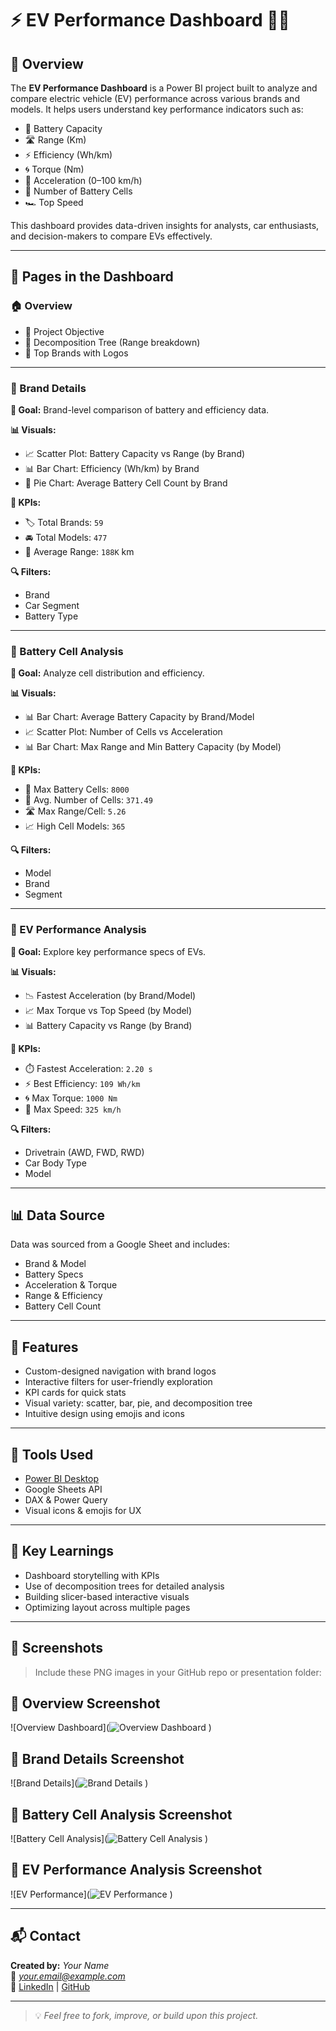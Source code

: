 # ⚡ EV Performance Dashboard 🚗🔋

## 📌 Overview

The **EV Performance Dashboard** is a Power BI project built to analyze and compare electric vehicle (EV) performance across various brands and models. It helps users understand key performance indicators such as:

- 🔋 Battery Capacity
- 🛣️ Range (Km)
- ⚡ Efficiency (Wh/km)
- 🌀 Torque (Nm)
- 🏁 Acceleration (0–100 km/h)
- 🔢 Number of Battery Cells
- 🏎️ Top Speed

This dashboard provides data-driven insights for analysts, car enthusiasts, and decision-makers to compare EVs effectively.

---

## 📁 Pages in the Dashboard

### 🏠 Overview

- 🎯 Project Objective
- 🌳 Decomposition Tree (Range breakdown)
- 🚗 Top Brands with Logos

---

### 📘 Brand Details

**🎯 Goal:** Brand-level comparison of battery and efficiency data.

**📊 Visuals:**
- 📈 Scatter Plot: Battery Capacity vs Range (by Brand)
- 📊 Bar Chart: Efficiency (Wh/km) by Brand
- 🥧 Pie Chart: Average Battery Cell Count by Brand

**📌 KPIs:**
- 🏷️ Total Brands: `59`
- 🚘 Total Models: `477`
- 📏 Average Range: `188K` km

**🔍 Filters:**
- Brand
- Car Segment
- Battery Type

---

### 🔋 Battery Cell Analysis

**🎯 Goal:** Analyze cell distribution and efficiency.

**📊 Visuals:**
- 📊 Bar Chart: Average Battery Capacity by Brand/Model
- 📈 Scatter Plot: Number of Cells vs Acceleration
- 📊 Bar Chart: Max Range and Min Battery Capacity (by Model)

**📌 KPIs:**
- 🔋 Max Battery Cells: `8000`
- 🔢 Avg. Number of Cells: `371.49`
- 🛣️ Max Range/Cell: `5.26`
- 📈 High Cell Models: `365`

**🔍 Filters:**
- Model
- Brand
- Segment

---

### 🌟 EV Performance Analysis

**🎯 Goal:** Explore key performance specs of EVs.

**📊 Visuals:**
- 📉 Fastest Acceleration (by Brand/Model)
- 📈 Max Torque vs Top Speed (by Model)
- 📊 Battery Capacity vs Range (by Brand)

**📌 KPIs:**
- ⏱️ Fastest Acceleration: `2.20 s`
- ⚡ Best Efficiency: `109 Wh/km`
- 🌀 Max Torque: `1000 Nm`
- 🚀 Max Speed: `325 km/h`

**🔍 Filters:**
- Drivetrain (AWD, FWD, RWD)
- Car Body Type
- Model

---

## 📊 Data Source

Data was sourced from a Google Sheet and includes:

- Brand & Model
- Battery Specs
- Acceleration & Torque
- Range & Efficiency
- Battery Cell Count

---

## 🚀 Features

- Custom-designed navigation with brand logos
- Interactive filters for user-friendly exploration
- KPI cards for quick stats
- Visual variety: scatter, bar, pie, and decomposition tree
- Intuitive design using emojis and icons

---

## 🔧 Tools Used

- [Power BI Desktop](https://powerbi.microsoft.com/)
- Google Sheets API
- DAX & Power Query
- Visual icons & emojis for UX

---

## 📌 Key Learnings

- Dashboard storytelling with KPIs
- Use of decomposition trees for detailed analysis
- Building slicer-based interactive visuals
- Optimizing layout across multiple pages

---

## 📸 Screenshots

> Include these PNG images in your GitHub repo or presentation folder:
## 📸 Overview Screenshot
![Overview Dashboard](![Overview Dashboard](https://drive.google.com/uc?export=view&id=1kw5kmHljTRrCIXC1KsK7t-3IPC5fygnt)
)
## 📸 Brand Details Screenshot
![Brand Details](![Brand Details](https://drive.google.com/uc?export=view&id=1yaVkKx2A6e5gWp0pB9EIXBGCvkht4YPr)
)

## 📸 Battery Cell Analysis Screenshot
![Battery Cell Analysis](![Battery Cell Analysis](https://drive.google.com/uc?export=view&id=1Cf0tXFRE4GdrJChMcpnFetGTQMm1Rgp3)
)

## 📸 EV Performance Analysis Screenshot
![EV Performance](![EV Performance](https://drive.google.com/uc?export=view&id=1p1ukk8uHqwY-AKijdOCtfAH2OlqwN4Kj)
)


---

## 📬 Contact

**Created by:** *Your Name*  
📧 *your.email@example.com*  
🔗 [LinkedIn]([https://www.linkedin.com/](https://www.linkedin.com/in/mayur-lohar-8ba87a1a7/)) | [GitHub]([https://github.com/](https://github.com/Mayur313))

---

> 💡 *Feel free to fork, improve, or build upon this project.*
